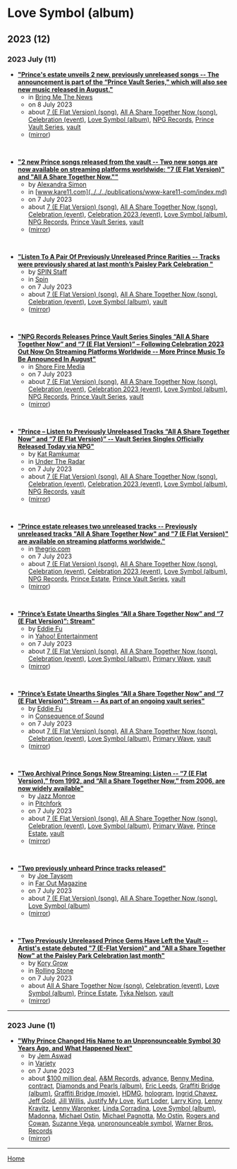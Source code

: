 # Love Symbol (album)

## 2023 (12)

### 2023 July (11)

 - [**"Prince's estate unveils 2 new, previously unreleased songs -- The announcement is part of the “Prince Vault Series," which will also see new music released in August."**](https://bringmethenews.com/minnesota-lifestyle/princes-estate-unveils-two-new-previously-unreleased-songs)
    - in [Bring Me The News](../../../publications/bring-me-the-news/index.md)
    - on 8 July 2023
    - about [7 (E Flat Version) (song)](../../../topics/song/7-e-flat-version/index.md), [All A Share Together Now (song)](../../../topics/song/all-a-share-together-now/index.md), [Celebration (event)](../../../topics/event/celebration/index.md), [Love Symbol (album)](../../../topics/album/love-symbol/index.md), [NPG Records](../../../topics/npg-records/index.md), [Prince Vault Series](../../../topics/prince-vault-series/index.md), [vault](../../../topics/vault/index.md)
    - ([mirror](https://web.archive.org/web/*/https://bringmethenews.com/minnesota-lifestyle/princes-estate-unveils-two-new-previously-unreleased-songs))

<br />

 - [**"2 new Prince songs released from the vault -- Two new songs are now available on streaming platforms worldwide: "7 (E Flat Version)" and "All A Share Together Now.""**](https://www.kare11.com/article/news/local/new-prince-music-released-from-the-vault/89-fa1efb96-d6d2-4be9-9254-49a2d92c7f71)
    - by [Alexandra Simon](../../../authors/alexandra-simon/index.md)
    - in [www.kare11.com](../../../publications/www-kare11-com/index.md)
    - on 7 July 2023
    - about [7 (E Flat Version) (song)](../../../topics/song/7-e-flat-version/index.md), [All A Share Together Now (song)](../../../topics/song/all-a-share-together-now/index.md), [Celebration (event)](../../../topics/event/celebration/index.md), [Celebration 2023 (event)](../../../topics/event/celebration-2023/index.md), [Love Symbol (album)](../../../topics/album/love-symbol/index.md), [NPG Records](../../../topics/npg-records/index.md), [Prince Vault Series](../../../topics/prince-vault-series/index.md), [vault](../../../topics/vault/index.md)
    - ([mirror](https://web.archive.org/web/*/https://www.kare11.com/article/news/local/new-prince-music-released-from-the-vault/89-fa1efb96-d6d2-4be9-9254-49a2d92c7f71))

<br />

 - [**"Listen To A Pair Of Previously Unreleased Prince Rarities -- Tracks were previously shared at last month’s Paisley Park Celebration "**](https://www.spin.com/2023/07/prince-rarities-7-all-a-share-together-now/)
    - by [SPIN Staff](../../../authors/spin-staff/index.md)
    - in [Spin](../../../publications/spin/index.md)
    - on 7 July 2023
    - about [7 (E Flat Version) (song)](../../../topics/song/7-e-flat-version/index.md), [All A Share Together Now (song)](../../../topics/song/all-a-share-together-now/index.md), [Celebration (event)](../../../topics/event/celebration/index.md), [Love Symbol (album)](../../../topics/album/love-symbol/index.md), [vault](../../../topics/vault/index.md)
    - ([mirror](https://web.archive.org/web/*/https://www.spin.com/2023/07/prince-rarities-7-all-a-share-together-now/))

<br />

 - [**"NPG Records Releases Prince Vault ﻿Series Singles “All A Share Together Now” and “7 (E Flat Version)” – Following Celebration 2023 Out Now On Streaming Platforms Worldwide  -- More Prince Music To Be Announced In August"**](https://shorefire.com/releases/entry/npg-records-releases-prince-vault-series-singles)
    - in [Shore Fire Media](../../../publications/shore-fire-media/index.md)
    - on 7 July 2023
    - about [7 (E Flat Version) (song)](../../../topics/song/7-e-flat-version/index.md), [All A Share Together Now (song)](../../../topics/song/all-a-share-together-now/index.md), [Celebration (event)](../../../topics/event/celebration/index.md), [Celebration 2023 (event)](../../../topics/event/celebration-2023/index.md), [Love Symbol (album)](../../../topics/album/love-symbol/index.md), [NPG Records](../../../topics/npg-records/index.md), [Prince Vault Series](../../../topics/prince-vault-series/index.md), [vault](../../../topics/vault/index.md)
    - ([mirror](https://web.archive.org/web/*/https://shorefire.com/releases/entry/npg-records-releases-prince-vault-series-singles))

<br />

 - [**"Prince – Listen to Previously Unreleased Tracks “All A Share Together Now” and “7 (E Flat Version)” -- Vault Series Singles Officially Released Today via NPG"**](https://www.undertheradarmag.com/news/prince_listen_to_previously_unreleased_tracks_all_a_share_together_now_and)
    - by [Kat Ramkumar](../../../authors/kat-ramkumar/index.md)
    - in [Under The Radar](../../../publications/under-the-radar/index.md)
    - on 7 July 2023
    - about [7 (E Flat Version) (song)](../../../topics/song/7-e-flat-version/index.md), [All A Share Together Now (song)](../../../topics/song/all-a-share-together-now/index.md), [Celebration (event)](../../../topics/event/celebration/index.md), [Celebration 2023 (event)](../../../topics/event/celebration-2023/index.md), [Love Symbol (album)](../../../topics/album/love-symbol/index.md), [NPG Records](../../../topics/npg-records/index.md), [vault](../../../topics/vault/index.md)
    - ([mirror](https://web.archive.org/web/*/https://www.undertheradarmag.com/news/prince_listen_to_previously_unreleased_tracks_all_a_share_together_now_and))

<br />

 - [**"Prince estate releases two unreleased tracks -- Previously unreleased tracks "All A Share Together Now" and "7 (E Flat Version)" are available on streaming platforms worldwide."**](https://thegrio.com/2023/07/07/prince-estate-releases-two-unreleased-tracks/)
    - in [thegrio.com](../../../publications/thegrio-com/index.md)
    - on 7 July 2023
    - about [7 (E Flat Version) (song)](../../../topics/song/7-e-flat-version/index.md), [All A Share Together Now (song)](../../../topics/song/all-a-share-together-now/index.md), [Celebration (event)](../../../topics/event/celebration/index.md), [Celebration 2023 (event)](../../../topics/event/celebration-2023/index.md), [Love Symbol (album)](../../../topics/album/love-symbol/index.md), [NPG Records](../../../topics/npg-records/index.md), [Prince Estate](../../../topics/prince-estate/index.md), [Prince Vault Series](../../../topics/prince-vault-series/index.md), [vault](../../../topics/vault/index.md)
    - ([mirror](https://web.archive.org/web/*/https://thegrio.com/2023/07/07/prince-estate-releases-two-unreleased-tracks/))

<br />

 - [**"Prince’s Estate Unearths Singles “All a Share Together Now” and “7 (E Flat Version)”: Stream"**](https://www.yahoo.com/entertainment/prince-estate-unearths-singles-share-164059434.html)
    - by [Eddie Fu](../../../authors/eddie-fu/index.md)
    - in [Yahoo! Entertainment](../../../publications/yahoo-entertainment/index.md)
    - on 7 July 2023
    - about [7 (E Flat Version) (song)](../../../topics/song/7-e-flat-version/index.md), [All A Share Together Now (song)](../../../topics/song/all-a-share-together-now/index.md), [Celebration (event)](../../../topics/event/celebration/index.md), [Love Symbol (album)](../../../topics/album/love-symbol/index.md), [Primary Wave](../../../topics/primary-wave/index.md), [vault](../../../topics/vault/index.md)
    - ([mirror](https://web.archive.org/web/*/https://www.yahoo.com/entertainment/prince-estate-unearths-singles-share-164059434.html))

<br />

 - [**"Prince’s Estate Unearths Singles “All a Share Together Now” and “7 (E Flat Version)”: Stream -- As part of an ongoing vault series"**](https://consequence.net/2023/07/prince-all-a-share-together-now-7-e-flat-version-stream/)
    - by [Eddie Fu](../../../authors/eddie-fu/index.md)
    - in [Consequence of Sound](../../../publications/consequence-of-sound/index.md)
    - on 7 July 2023
    - about [7 (E Flat Version) (song)](../../../topics/song/7-e-flat-version/index.md), [All A Share Together Now (song)](../../../topics/song/all-a-share-together-now/index.md), [Celebration (event)](../../../topics/event/celebration/index.md), [Love Symbol (album)](../../../topics/album/love-symbol/index.md), [Primary Wave](../../../topics/primary-wave/index.md), [vault](../../../topics/vault/index.md)
    - ([mirror](https://web.archive.org/web/*/https://consequence.net/2023/07/prince-all-a-share-together-now-7-e-flat-version-stream/))

<br />

 - [**"Two Archival Prince Songs Now Streaming: Listen -- “7 (E Flat Version),” from 1992, and “All a Share Together Now,” from 2006, are now widely available"**](https://pitchfork.com/news/two-archival-prince-songs-now-streaming-listen/)
    - by [Jazz Monroe](../../../authors/jazz-monroe/index.md)
    - in [Pitchfork](../../../publications/pitchfork/index.md)
    - on 7 July 2023
    - about [7 (E Flat Version) (song)](../../../topics/song/7-e-flat-version/index.md), [All A Share Together Now (song)](../../../topics/song/all-a-share-together-now/index.md), [Celebration (event)](../../../topics/event/celebration/index.md), [Love Symbol (album)](../../../topics/album/love-symbol/index.md), [Primary Wave](../../../topics/primary-wave/index.md), [Prince Estate](../../../topics/prince-estate/index.md), [vault](../../../topics/vault/index.md)
    - ([mirror](https://web.archive.org/web/*/https://pitchfork.com/news/two-archival-prince-songs-now-streaming-listen/))

<br />

 - [**"Two previously unheard Prince tracks released"**](https://faroutmagazine.co.uk/two-previously-unheard-prince-tracks-released/)
    - by [Joe Taysom](../../../authors/joe-taysom/index.md)
    - in [Far Out Magazine](../../../publications/far-out-magazine/index.md)
    - on 7 July 2023
    - about [7 (E Flat Version) (song)](../../../topics/song/7-e-flat-version/index.md), [All A Share Together Now (song)](../../../topics/song/all-a-share-together-now/index.md), [Love Symbol (album)](../../../topics/album/love-symbol/index.md)
    - ([mirror](https://web.archive.org/web/*/https://faroutmagazine.co.uk/two-previously-unheard-prince-tracks-released/))

<br />

 - [**"Two Previously Unreleased Prince Gems Have Left the Vault -- Artist's estate debuted "7 (E-Flat Version)" and "All a Share Together Now" at the Paisley Park Celebration last month"**](https://www.rollingstone.com/music/music-news/prince-7-e-flat-version-all-a-share-together-now-1234784358/)
    - by [Kory Grow](../../../authors/kory-grow/index.md)
    - in [Rolling Stone](../../../publications/rolling-stone/index.md)
    - on 7 July 2023
    - about [All A Share Together Now (song)](../../../topics/song/all-a-share-together-now/index.md), [Celebration (event)](../../../topics/event/celebration/index.md), [Love Symbol (album)](../../../topics/album/love-symbol/index.md), [Prince Estate](../../../topics/prince-estate/index.md), [Tyka Nelson](../../../topics/tyka-nelson/index.md), [vault](../../../topics/vault/index.md)
    - ([mirror](https://web.archive.org/web/*/https://www.rollingstone.com/music/music-news/prince-7-e-flat-version-all-a-share-together-now-1234784358/))

----

### 2023 June (1)

 - [**"Why Prince Changed His Name to an Unpronounceable Symbol 30 Years Ago, and What Happened Next"**](https://variety.com/2023/music/news/prince-symbol-why-he-changed-his-name-1235635422/)
    - by [Jem Aswad](../../../authors/jem-aswad/index.md)
    - in [Variety](../../../publications/variety/index.md)
    - on 7 June 2023
    - about [$100 million deal](../../../topics/-100-million-deal/index.md), [A&M Records](../../../topics/a-m-records/index.md), [advance](../../../topics/advance/index.md), [Benny Medina](../../../topics/benny-medina/index.md), [contract](../../../topics/contract/index.md), [Diamonds and Pearls (album)](../../../topics/album/diamonds-and-pearls/index.md), [Eric Leeds](../../../topics/eric-leeds/index.md), [Graffiti Bridge (album)](../../../topics/album/graffiti-bridge/index.md), [Graffiti Bridge (movie)](../../../topics/movie/graffiti-bridge/index.md), [HDMG](../../../topics/hdmg/index.md), [hologram](../../../topics/hologram/index.md), [Ingrid Chavez](../../../topics/ingrid-chavez/index.md), [Jeff Gold](../../../topics/jeff-gold/index.md), [Jill Willis](../../../topics/jill-willis/index.md), [Justify My Love](../../../topics/justify-my-love/index.md), [Kurt Loder](../../../topics/kurt-loder/index.md), [Larry King](../../../topics/larry-king/index.md), [Lenny Kravitz](../../../topics/lenny-kravitz/index.md), [Lenny Waronker](../../../topics/lenny-waronker/index.md), [Linda Corradina](../../../topics/linda-corradina/index.md), [Love Symbol (album)](../../../topics/album/love-symbol/index.md), [Madonna](../../../topics/madonna/index.md), [Michael Ostin](../../../topics/michael-ostin/index.md), [Michael Pagnotta](../../../topics/michael-pagnotta/index.md), [Mo Ostin](../../../topics/mo-ostin/index.md), [Rogers and Cowan](../../../topics/rogers-and-cowan/index.md), [Suzanne Vega](../../../topics/suzanne-vega/index.md), [unpronounceable symbol](../../../topics/unpronounceable-symbol/index.md), [Warner Bros. Records](../../../topics/warner-bros-records/index.md)
    - ([mirror](https://web.archive.org/web/*/https://variety.com/2023/music/news/prince-symbol-why-he-changed-his-name-1235635422/))

----

[Home](../index.md)
